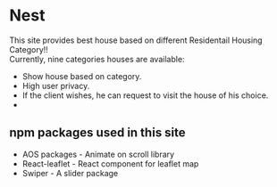 # Nest
This site provides best house based on different Residentail Housing Category!! <br>
Currently, nine categories houses are available:
- Show house based on category.
- High user privacy.
- If the client wishes, he can request to visit the house of his choice.
- 
## npm packages used in this site
- AOS packages - Animate on scroll library
- React-leaflet - React component for leaflet map
- Swiper - A slider package
